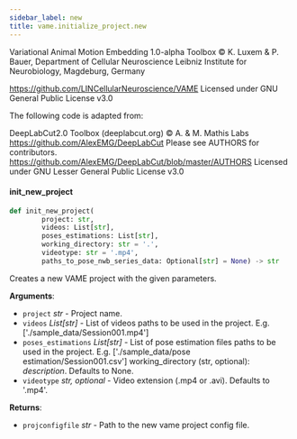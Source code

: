 ```yaml
---
sidebar_label: new
title: vame.initialize_project.new
---
```


Variational Animal Motion Embedding 1.0-alpha Toolbox
© K. Luxem &amp; P. Bauer, Department of Cellular Neuroscience
Leibniz Institute for Neurobiology, Magdeburg, Germany

https://github.com/LINCellularNeuroscience/VAME
Licensed under GNU General Public License v3.0

The following code is adapted from:

DeepLabCut2.0 Toolbox (deeplabcut.org)
© A. &amp; M. Mathis Labs
https://github.com/AlexEMG/DeepLabCut
Please see AUTHORS for contributors.
https://github.com/AlexEMG/DeepLabCut/blob/master/AUTHORS
Licensed under GNU Lesser General Public License v3.0

#### init\_new\_project

```python
def init_new_project(
        project: str,
        videos: List[str],
        poses_estimations: List[str],
        working_directory: str = '.',
        videotype: str = '.mp4',
        paths_to_pose_nwb_series_data: Optional[str] = None) -> str
```

Creates a new VAME project with the given parameters.

**Arguments**:

- `project` _str_ - Project name.
- `videos` _List[str]_ - List of videos paths to be used in the project. E.g. [&#x27;./sample_data/Session001.mp4&#x27;]
- `poses_estimations` _List[str]_ - List of pose estimation files paths to be used in the project. E.g. [&#x27;./sample_data/pose estimation/Session001.csv&#x27;]        working_directory (str, optional): _description_. Defaults to None.
- `videotype` _str, optional_ - Video extension (.mp4 or .avi). Defaults to &#x27;.mp4&#x27;.
  

**Returns**:

- `projconfigfile` _str_ - Path to the new vame project config file.

